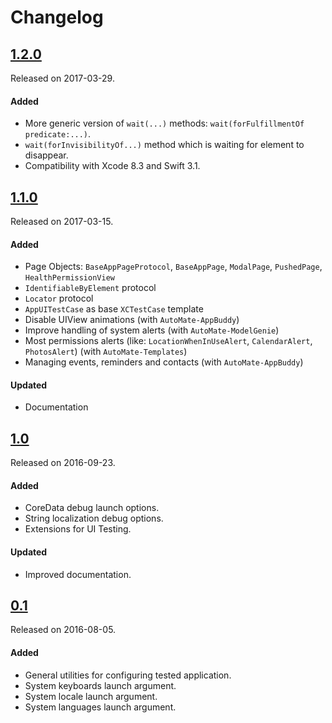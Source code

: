 # Changelog

## [1.2.0](https://github.com/PGSSoft/AutoMate/releases/tag/1.2.0)
Released on 2017-03-29.

#### Added
- More generic version of `wait(...)` methods: `wait(forFulfillmentOf predicate:...)`.
- `wait(forInvisibilityOf...)` method which is waiting for element to disappear.
- Compatibility with Xcode 8.3 and Swift 3.1.

## [1.1.0](https://github.com/PGSSoft/AutoMate/releases/tag/1.1.0)
Released on 2017-03-15.

#### Added
- Page Objects: `BaseAppPageProtocol`, `BaseAppPage`, `ModalPage`, `PushedPage`, `HealthPermissionView`
- `IdentifiableByElement` protocol
- `Locator` protocol
- `AppUITestCase` as base `XCTestCase` template
- Disable UIView animations (with `AutoMate-AppBuddy`)
- Improve handling of system alerts (with `AutoMate-ModelGenie`)
- Most permissions alerts (like: `LocationWhenInUseAlert`, `CalendarAlert`, `PhotosAlert`) (with `AutoMate-Templates`)
- Managing events, reminders and contacts (with `AutoMate-AppBuddy`)

#### Updated
- Documentation

## [1.0](https://github.com/PGSSoft/AutoMate/releases/tag/1.0)
Released on 2016-09-23.

#### Added
- CoreData debug launch options.
- String localization debug options.
- Extensions for UI Testing.

#### Updated
- Improved documentation.

## [0.1](https://github.com/PGSSoft/AutoMate/releases/tag/0.1)
Released on 2016-08-05.

#### Added
- General utilities for configuring tested application.
- System keyboards launch argument.
- System locale launch argument.
- System languages launch argument.
